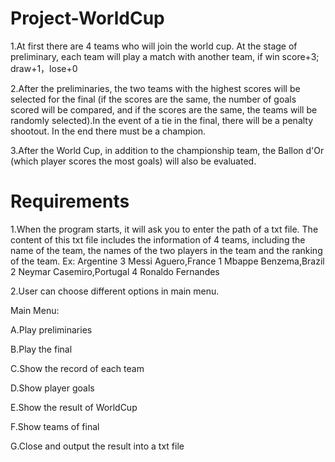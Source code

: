 # Project-WorldCup
1.At first there are 4 teams who will join the world cup. At the stage of preliminary, each team will play a match with another team, if win score+3; draw+1，lose+0

2.After the preliminaries, the two teams with the highest scores will be selected for the final (if the scores are the same, the number of goals scored will be compared, and if the scores are the same, the teams will be randomly selected).In the event of a tie in the final, there will be a penalty shootout. In the end there must be a champion.

3.After the World Cup, in addition to the championship team, the Ballon d'Or (which player scores the most goals) will also be evaluated.

# Requirements
1.When the program starts, it will ask you to enter the path of a txt file. The content of this txt file includes the information of 4 teams, including the name of the team, the names of the two players in the team and the ranking of the team. 
Ex: Argentine 3 Messi Aguero,France 1 Mbappe Benzema,Brazil 2 Neymar Casemiro,Portugal 4 Ronaldo Fernandes

2.User can choose different options in main menu.

Main Menu:

A.Play preliminaries

B.Play the final

C.Show the record of each team

D.Show player goals

E.Show the result of WorldCup

F.Show teams of final

G.Close and output the result into a txt file
